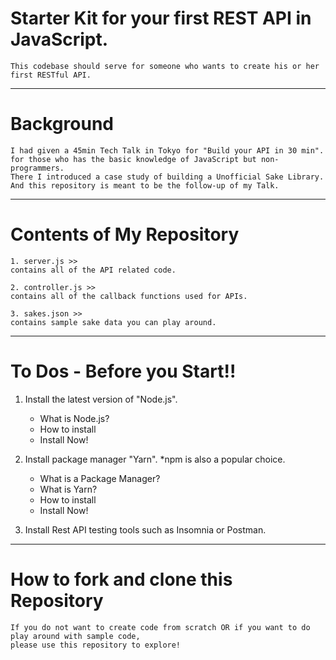 # Starter Kit for your first REST API in JavaScript.

    This codebase should serve for someone who wants to create his or her first RESTful API.

---

# Background

    I had given a 45min Tech Talk in Tokyo for "Build your API in 30 min".
    for those who has the basic knowledge of JavaScript but non-programmers.
    There I introduced a case study of building a Unofficial Sake Library.
    And this repository is meant to be the follow-up of my Talk.

---

# Contents of My Repository

    1. server.js >>
    contains all of the API related code.

    2. controller.js >>
    contains all of the callback functions used for APIs.

    3. sakes.json >>
    contains sample sake data you can play around.

---

# To Dos - Before you Start!!

1. Install the latest version of "Node.js".

   - What is Node.js?
   - How to install
   - Install Now!

2. Install package manager "Yarn".
   \*npm is also a popular choice.

   - What is a Package Manager?
   - What is Yarn?
   - How to install
   - Install Now!

3. Install Rest API testing tools such as Insomnia or Postman.

---

# How to fork and clone this Repository

    If you do not want to create code from scratch OR if you want to do play around with sample code,
    please use this repository to explore!
